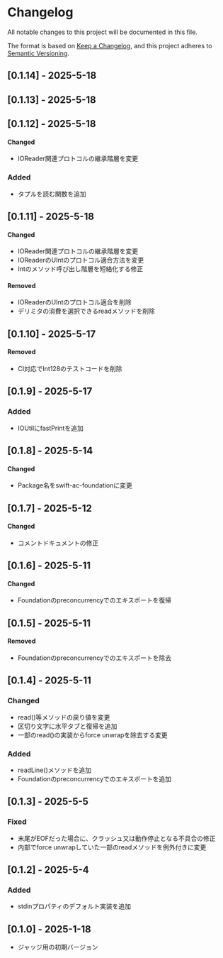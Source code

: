 # Changelog

All notable changes to this project will be documented in this file.

The format is based on [Keep a Changelog](https://keepachangelog.com/en/1.0.0/),
and this project adheres to [Semantic Versioning](https://semver.org/spec/v2.0.0.html).

## [0.1.14] - 2025-5-18

## [0.1.13] - 2025-5-18

## [0.1.12] - 2025-5-18
#### Changed
- IOReader関連プロトコルの継承階層を変更
### Added
- タプルを読む関数を追加

## [0.1.11] - 2025-5-18
#### Changed
- IOReader関連プロトコルの継承階層を変更
- IOReaderのUIntのプロトコル適合方法を変更
- Intのメソッド呼び出し階層を短絡化する修正
#### Removed
- IOReaderのUIntのプロトコル適合を削除
- デリミタの消費を選択できるreadメソッドを削除

## [0.1.10] - 2025-5-17
#### Removed
- CI対応でInt128のテストコードを削除

## [0.1.9] - 2025-5-17
### Added
- IOUtilにfastPrintを追加

## [0.1.8] - 2025-5-14
#### Changed
- Package名をswift-ac-foundationに変更

## [0.1.7] - 2025-5-12
#### Changed
- コメントドキュメントの修正

## [0.1.6] - 2025-5-11
#### Changed
- Foundationのpreconcurrencyでのエキスポートを復帰

## [0.1.5] - 2025-5-11
#### Removed
- Foundationのpreconcurrencyでのエキスポートを除去

## [0.1.4] - 2025-5-11
### Changed
- read()等メソッドの戻り値を変更
- 区切り文字に水平タブと復帰を追加
- 一部のread()の実装からforce unwrapを除去する変更
### Added
- readLine()メソッドを追加
- Foundationのpreconcurrencyでのエキスポートを追加

## [0.1.3] - 2025-5-5
### Fixed
- 末尾がEOFだった場合に、クラッシュ又は動作停止となる不具合の修正
- 内部でforce unwrapしていた一部のreadメソッドを例外付きに変更

## [0.1.2] - 2025-5-4
### Added
- stdinプロパティのデフォルト実装を追加

## [0.1.0] - 2025-1-18
- ジャッジ用の初期バージョン
